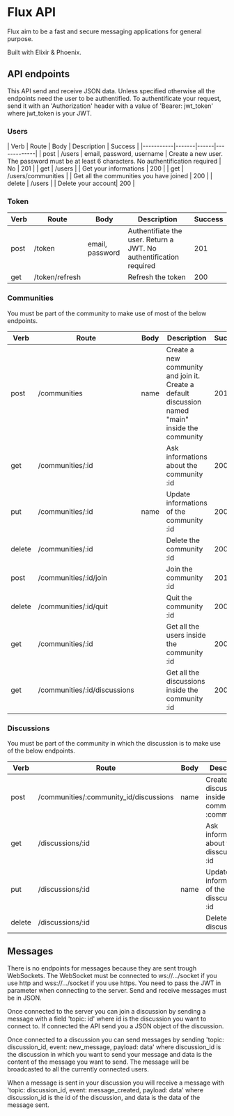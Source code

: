 # Flux API
Flux aim to be a fast and secure messaging applications for general purpose.

Built with Elixir & Phoenix.

## API endpoints
This API send and receive JSON data.
Unless specified otherwise all the endpoints need the user to be authentified. To authentificate your request, send it with an 'Authorization' header with a value of 'Bearer: jwt_token' where jwt_token is your JWT. 

### Users
| Verb | Route | Body | Description | Success | 
|-----------|-------|------|-------------|
| post | /users | email, password, username | Create a new user. The password must be at least 6 characters. No authentification required | No | 201 |
| get | /users | | Get your informations |  200 |
| get | /users/communities | | Get all the communities you have joined |  200 | 
| delete | /users | | Delete your account|  200 |

### Token
| Verb | Route | Body | Description | Success | 
|-----------|-------|------|-------------|----|
| post | /token | email, password | Authentifiate the user. Return a JWT. No authentification required | 201 |
| get | /token/refresh | | Refresh the token | 200 |

### Communities
You must be part of the community to make use of most of the below endpoints.

| Verb | Route | Body | Description | Success | 
|-----------|-------|------|-------------|----|
| post | /communities | name | Create a new community and join it. Create a default discussion named "main" inside the community | 201 |
| get | /communities/:id | | Ask informations about the community :id | 200 |
| put | /communities/:id | name | Update informations of the community :id | 200 |
| delete | /communities/:id | | Delete the community :id | 200 |
| post | /communities/:id/join | | Join the community :id | 201 |
| delete | /communities/:id/quit | | Quit the community :id | 200 |
| get | /communities/:id | | Get all the users inside the community :id | 200 |
| get | /communities/:id/discussions | | Get all the discussions inside the community :id | 200 |

### Discussions
You must be part of the community in which the discussion is to make use of the below endpoints.

| Verb | Route | Body | Description | Success | 
|-----------|-------|------|-------------|-----|
| post | /communities/:community_id/discussions | name | Create a new discussion inside the community :community_id | 201 |
| get | /discussions/:id | | Ask informations about the disscussions :id | 200 |
| put | /discussions/:id | name | Update informations of the disscussions :id | 200 |
| delete | /discussions/:id | | Delete the discussion :id | 200 |

## Messages
There is no endpoints for messages because they are sent trough WebSockets. 
The WebSocket must be connected to ws://.../socket if you use http and wss://.../socket if you use https. You need to pass the JWT in parameter when connecting to the server. Send and receive messages must be in JSON.

Once connected to the server you can join a discussion by sending a message with a field 'topic: id' where id is the discussion you want to connect to. If connected the API send you a JSON object of the discussion.

Once connected to a discussion you can send messages by sending 'topic: discussion_id, event: new_message, payload: data' where discussion_id is the discussion in which you want to send your message and data is the content of the message you want to send. The message will be broadcasted to all the currently connected users.

When a message is sent in your discussion you will receive a message with 'topic: discussion_id, event: message_created, payload: data' where discussion_id is the id of the discussion, and data is the data of the message sent.